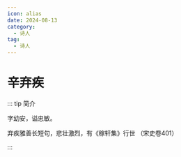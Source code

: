 ```yaml
---
icon: alias
date: 2024-08-13
category:
  - 诗人
tag:
  - 诗人
---
```


# 辛弃疾

<!-- more -->


::: tip 简介

字幼安，谥忠敏。

弃疾雅善长短句，悲壮激烈，有《稼轩集》行世 （宋史卷401）

:::